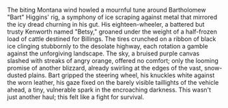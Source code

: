The biting Montana wind howled a mournful tune around Bartholomew "Bart" Higgins' rig, a symphony of ice scraping against metal that mirrored the icy dread churning in his gut.  His eighteen-wheeler, a battered but trusty Kenworth named "Betsy," groaned under the weight of a half-frozen load of cattle destined for Billings. The tires crunched on a ribbon of black ice clinging stubbornly to the desolate highway, each rotation a gamble against the unforgiving landscape.  The sky, a bruised purple canvas slashed with streaks of angry orange, offered no comfort; only the looming promise of another blizzard, already swirling at the edges of the vast, snow-dusted plains.  Bart gripped the steering wheel, his knuckles white against the worn leather, his gaze fixed on the barely visible taillights of the vehicle ahead, a tiny, vulnerable spark in the encroaching darkness.  This wasn't just another haul; this felt like a fight for survival.
